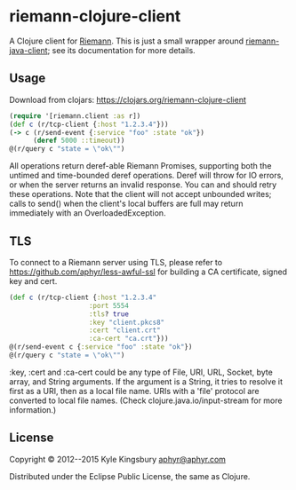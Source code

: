 # riemann-clojure-client

A Clojure client for [Riemann](http://aphyr.github.com/riemann). This is just a
small wrapper around
[riemann-java-client](https://github.com/aphyr/riemann-java-client); see its
documentation for more details.

## Usage

Download from clojars: https://clojars.org/riemann-clojure-client

``` clojure
(require '[riemann.client :as r])
(def c (r/tcp-client {:host "1.2.3.4"}))
(-> c (r/send-event {:service "foo" :state "ok"})
      (deref 5000 ::timeout))
@(r/query c "state = \"ok\"")
```

All operations return deref-able Riemann Promises, supporting both the untimed
and time-bounded deref operations. Deref will throw for IO errors, or when the
server returns an invalid response. You can and should retry these operations.
Note that the client will not accept unbounded writes; calls to send() when the
client's local buffers are full may return immediately with an
OverloadedException.

## TLS

To connect to a Riemann server using TLS, please refer to
https://github.com/aphyr/less-awful-ssl for building a CA certificate, signed
key and cert.

``` clojure
(def c (r/tcp-client {:host "1.2.3.4"
                    :port 5554
                    :tls? true
                    :key "client.pkcs8"
                    :cert "client.crt"
                    :ca-cert "ca.crt"}))
@(r/send-event c {:service "foo" :state "ok"})
@(r/query c "state = \"ok\"")
```

:key, :cert and :ca-cert could be any type of File, URI, URL, Socket, byte
array, and String arguments. If the argument is a String, it tries to resolve
it first as a URI, then as a local file name. URIs with a 'file' protocol are
converted to local file names. (Check clojure.java.io/input-stream for more
information.)

## License

Copyright © 2012--2015 Kyle Kingsbury <aphyr@aphyr.com>

Distributed under the Eclipse Public License, the same as Clojure.
